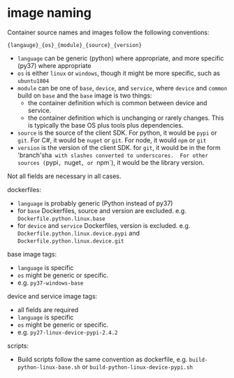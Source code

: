 # image naming

Container source names and images follow the following conventions:

`{langauge}_{os}_{module}_{source}_{version}`

* `language` can be generic (python) where appropriate, and more specific (py37) where appropriate
* `os` is either `linux` or `windows`, though it might be more specific, such as `ubuntu1804`
* `module` can be one of `base`, `device`, and `service`, where `device` and `common` build on `base` and the `base` image is two things:
    * the container definition which is common between device and service.
    * the container definition which is unchanging or rarely changes.  This is typically the base OS plus tools plus dependencies.
* `source` is the source of the client SDK.  For python, it would be `pypi` or `git`.  For C#, it would be `nuget` or `git`.  For node, it would `npm` or `git`
* `version` is the version of the client SDK.  for `git`, it would be in the form 'branch'sha` with slashes converted to underscores.  For other sources (`pypi`, `nuget`, or `npm`), it would be the library version.

Not all fields are necessary in all cases.

dockerfiles:
* `language` is probably generic (Python instead of py37)
* for `base` Dockerfiles, source and version are excluded.  e.g. `Dockerfile.python.linux.base`
* for `device` and `service` Dockerfiles, version is excluded.  e.g. `Dockerfile.python.linux.device.pypi` and `Dockerfile.python.linux.device.git`

base image tags:
* `language` is specific
* `os` might be generic or specific.
* e.g. `py37-windows-base`


device and service image tags:
* all fields are required
* `language` is specific
* `os` might be generic or specific.
* e.g. `py27-linux-device-pypi-2.4.2`

scripts:
* Build scripts follow the same convention as dockerfile, e.g. `build-python-linux-base.sh` or `build-python-linux-device-pypi.sh`



